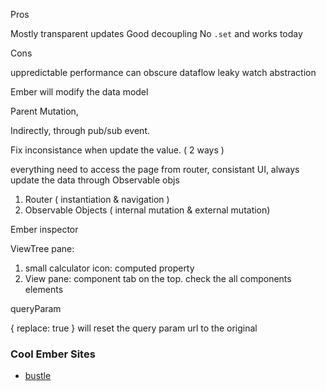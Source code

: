 Pros

Mostly transparent updates
Good decoupling
No `.set` and works today

Cons

uppredictable performance
can obscure dataflow
leaky watch abstraction

Ember will modify the data model


Parent Mutation,

Indirectly, through  pub/sub  event.


Fix inconsistance when update the value. ( 2 ways )

everything need to access the page from router, consistant UI, always update the data through Observable objs

1. Router ( instantiation & navigation )
2. Observable Objects ( internal mutation & external mutation)


Ember inspector

ViewTree pane:

1. small calculator icon:  computed property
2. View pane: component tab on the top.   check the all components elements


queryParam

{ replace: true } will reset the query param url to the original


### Cool Ember Sites

- [bustle](bustle.com)
